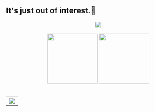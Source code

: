 ## It's just out of interest.👋

<!-- Github连续打卡start -->

<div align="center">
  <img align="center" src="https://github-readme-streak-stats.herokuapp.com/?user=cirth9&theme=dark&hide_border=true" />
</div>
<!-- Github连续打卡end -->
<br>
<!-- 统计卡片start -->

<div align="center">
  <img height="137px" src="https://github-readme-stats.vercel.app/api?username=cirth9&theme=graywhite" />
  <img height="137px" src="https://github-readme-stats.vercel.app/api/top-langs/?username=cirth9&theme=graywhite" />
</div>
<!-- 统计卡片end -->
<br>

<table align="center">
  <tr>
    <td>
      <img src="https://github-readme-activity-graph.vercel.app/graph?username=cirth9&theme=github-compact" />
    </td>
  </tr>
</table>
